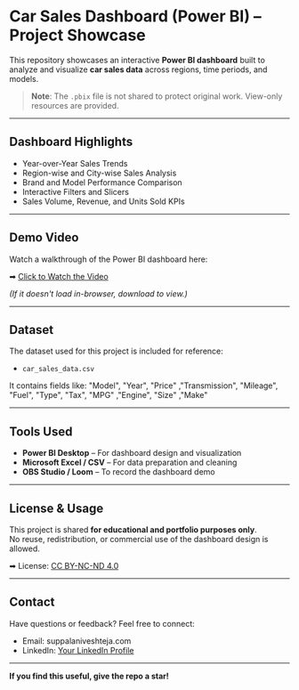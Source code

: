 #  Car Sales Dashboard (Power BI) – Project Showcase

This repository showcases an interactive **Power BI dashboard** built to analyze and visualize **car sales data** across regions, time periods, and models.

>  **Note**: The `.pbix` file is not shared to protect original work. View-only resources are provided.

---

##  Dashboard Highlights

-  Year-over-Year Sales Trends  
-  Region-wise and City-wise Sales Analysis  
-  Brand and Model Performance Comparison  
-  Interactive Filters and Slicers  
-  Sales Volume, Revenue, and Units Sold KPIs  

---

##  Demo Video

Watch a walkthrough of the Power BI dashboard here:

➡ [Click to Watch the Video](./Power%20BI%20Projects/project-3%28car%20sales%29/Car%20sales%20.mp4)

*(If it doesn't load in-browser, download to view.)*

---

## Dataset

The dataset used for this project is included for reference:

-  `car_sales_data.csv`

It contains fields like:
"Model",	"Year",	"Price"	,"Transmission",	"Mileage",	"Fuel", "Type",	"Tax",	"MPG"	,"Engine", "Size"	,"Make"



---

##  Tools Used

- **Power BI Desktop** – For dashboard design and visualization  
- **Microsoft Excel / CSV** – For data preparation and cleaning  
- **OBS Studio / Loom** – To record the dashboard demo  

---


##  License & Usage

This project is shared **for educational and portfolio purposes only**.  
No reuse, redistribution, or commercial use of the dashboard design is allowed.

➡ License: [CC BY-NC-ND 4.0](https://creativecommons.org/licenses/by-nc-nd/4.0/)

---

## Contact

Have questions or feedback? Feel free to connect:

-  Email: suppalaniveshteja.com  
-  LinkedIn: [Your LinkedIn Profile](https://linkedin.com/in/nivesh-teja-suppala)  


---

 **If you find this useful, give the repo a star!**

